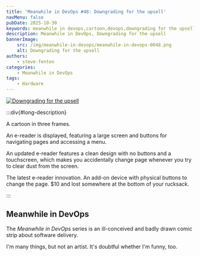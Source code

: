 ```yaml
---
title: 'Meanwhile in DevOps #48: Downgrading for the upsell'
navMenu: false
pubDate: 2025-10-30
keywords: meanwhile in devops,cartoon,devops,downgrading for the upsell
description: Meanwhile in DevOps, Downgrading for the upsell
bannerImage:
    src: /img/meanwhile-in-devops/meanwhile-in-devops-0048.png
    alt: Downgrading for the upsell
authors:
    - steve-fenton
categories:
    - Meanwhile in DevOps
tags:
    - Hardware
---
```


<a href="#long-description">
<img src="/img/meanwhile-in-devops/meanwhile-in-devops-0048.png" alt="Downgrading for the upsell" />
</a>

:::div{#long-description}

A cartoon in three frames.

An e-reader is displayed, featuring a large screen and buttons for navigating pages and accessing a menu.

An updated e-reader features a clean design with no buttons and a touchscreen, which makes you accidentally change page whenever you try to clear dust from the screen.

The latest e-reader innovation. An add-on device with physical buttons to change the page. $10 and lost somewhere at the bottom of your rucksack.

:::

## Meanwhile in DevOps

The *Meanwhile in DevOps* series is an ill-conceived and badly drawn comic strip about software delivery.

I'm many things, but not an artist. It's doubtful whether I'm funny, too.
